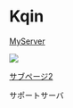 <!DOCTYPE html>
<html>
  <body>
    <h1>Kqin</h1>
  </body>

  <body>
    <p><a href=https://discord.gg/CMGt4yr8yT>MyServer</a></p>
     <img src="![s256_f_object_155_0bg](https://user-images.githubusercontent.com/97442619/182020663-cc2f4d30-1cc1-4c11-9fe5-becc7efa22bd.png)
">
  </body>

  <body>
    <p><a href=main.html>サブページ2</a></p>
  </body>
  
  <body>
    <p>サポートサーバ</p>
    <body>


</html>
